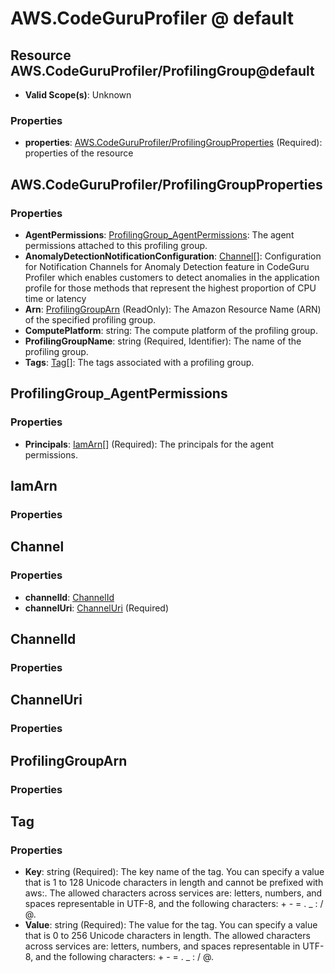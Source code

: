 # AWS.CodeGuruProfiler @ default

## Resource AWS.CodeGuruProfiler/ProfilingGroup@default
* **Valid Scope(s)**: Unknown
### Properties
* **properties**: [AWS.CodeGuruProfiler/ProfilingGroupProperties](#awscodeguruprofilerprofilinggroupproperties) (Required): properties of the resource

## AWS.CodeGuruProfiler/ProfilingGroupProperties
### Properties
* **AgentPermissions**: [ProfilingGroup_AgentPermissions](#profilinggroupagentpermissions): The agent permissions attached to this profiling group.
* **AnomalyDetectionNotificationConfiguration**: [Channel](#channel)[]: Configuration for Notification Channels for Anomaly Detection feature in CodeGuru Profiler which enables customers to detect anomalies in the application profile for those methods that represent the highest proportion of CPU time or latency
* **Arn**: [ProfilingGroupArn](#profilinggrouparn) (ReadOnly): The Amazon Resource Name (ARN) of the specified profiling group.
* **ComputePlatform**: string: The compute platform of the profiling group.
* **ProfilingGroupName**: string (Required, Identifier): The name of the profiling group.
* **Tags**: [Tag](#tag)[]: The tags associated with a profiling group.

## ProfilingGroup_AgentPermissions
### Properties
* **Principals**: [IamArn](#iamarn)[] (Required): The principals for the agent permissions.

## IamArn
### Properties

## Channel
### Properties
* **channelId**: [ChannelId](#channelid)
* **channelUri**: [ChannelUri](#channeluri) (Required)

## ChannelId
### Properties

## ChannelUri
### Properties

## ProfilingGroupArn
### Properties

## Tag
### Properties
* **Key**: string (Required): The key name of the tag. You can specify a value that is 1 to 128 Unicode characters in length and cannot be prefixed with aws:. The allowed characters across services are: letters, numbers, and spaces representable in UTF-8, and the following characters: + - = . _ : / @.
* **Value**: string (Required): The value for the tag. You can specify a value that is 0 to 256 Unicode characters in length. The allowed characters across services are: letters, numbers, and spaces representable in UTF-8, and the following characters: + - = . _ : / @.

